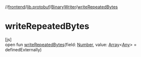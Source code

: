 //[frontend](../../../index.md)/[lib.protobuf](../index.md)/[BinaryWriter](index.md)/[writeRepeatedBytes](write-repeated-bytes.md)

# writeRepeatedBytes

[js]\
open fun [writeRepeatedBytes](write-repeated-bytes.md)(field: [Number](https://kotlinlang.org/api/latest/jvm/stdlib/kotlin/-number/index.html), value: [Array](https://kotlinlang.org/api/latest/jvm/stdlib/kotlin/-array/index.html)&lt;[Any](https://kotlinlang.org/api/latest/jvm/stdlib/kotlin/-any/index.html)&gt; = definedExternally)
